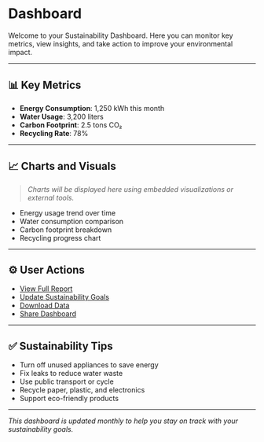 # Dashboard

Welcome to your Sustainability Dashboard. Here you can monitor key metrics, view insights, and take action to improve your environmental impact.

---

## 📊 Key Metrics

- **Energy Consumption**: 1,250 kWh this month
- **Water Usage**: 3,200 liters
- **Carbon Footprint**: 2.5 tons CO₂
- **Recycling Rate**: 78%

---

## 📈 Charts and Visuals

> _Charts will be displayed here using embedded visualizations or external tools._

- Energy usage trend over time
- Water consumption comparison
- Carbon footprint breakdown
- Recycling progress chart

---

## ⚙️ User Actions

- [View Full Report](#)
- [Update Sustainability Goals](#)
- [Download Data](#)
- [Share Dashboard](#)

---

## ✅ Sustainability Tips

- Turn off unused appliances to save energy
- Fix leaks to reduce water waste
- Use public transport or cycle
- Recycle paper, plastic, and electronics
- Support eco-friendly products

---

_This dashboard is updated monthly to help you stay on track with your sustainability goals._
